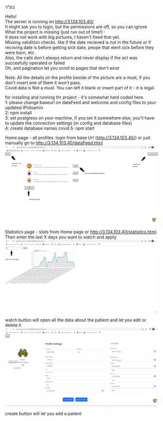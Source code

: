 בס"ד  



Hello!   
The server is running on http://3.134.103.40/  
It might ask you to login, but the permissions are off, so you can ignore  
What the project is missing (just run out of time!) :   
It does not work with big pictures, I haven't fixed that yet.   
Missing validition checks. like if the date recieved is not in the future or if recoving date is before getting sick date, peope that went sick before they were born, etc.    
Also, the calls don't always return and never display if the act was succesfully operated or failed   
Oh, and pagination let you scroll to pages that don't exist   

Note:
All the details on the profile beside of the picture are a must, if you don't insert one of them it won't pass.  
Covid data is Not a must. You can left it blank or insert part of it - it is legal.  

for installing and running thr project - it's somewhat hard coded here.   
1: please change baseurl on dataFeed and welcome and config files to your updated IP/doamin.    
2: npm install   
3: set postgress on your machine, if you set it somewhere else, you'll have to update the connection settings (in config and database files)   
4: create database names covid
5: npm start


Home page - all profiles. login from base Url (http://3.134.103.40/) or just manually go to http://3.134.103.40/dataFeed.html   
![alt text](https://github.com/EdwardTulane1/covid-task/blob/main/public/screenShot_1.png?raw=true)

Statistics page - stats from Home page or http://3.134.103.40/statistics.html. Then enter the last X days you want to watch and apply    
![alt text](https://github.com/EdwardTulane1/covid-task/blob/main/public/screenShot_2.png?raw=true)

watch button will open all the data about the patient and let you edit or delete it    
![alt text](https://github.com/EdwardTulane1/covid-task/blob/main/public/screenShot_3.png?raw=true)

create button will let you add a patient
